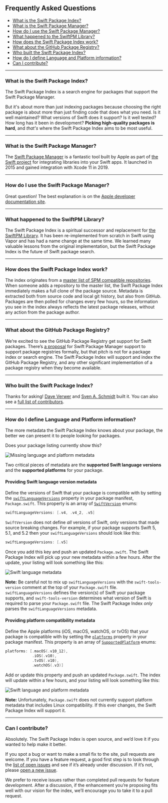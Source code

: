 ## Frequently Asked Questions

* [What is the Swift Package Index?](#what-is-the-spi)
* [What is the Swift Package Manager?](#what-is-the-spm)
* [How do I use the Swift Package Manager?](#how-do-i-use-the-spm)
* [What happened to the SwiftPM Library?](#swiftpm-library)
* [How does the Swift Package Index work?](#how-does-it-work)
* [What about the GitHub Package Registry?](#package-registry)
* [Who built the Swift Package Index?](#creators)
* [How do I define Language and Platform information?](#language-and-platforms)
* [Can I contribute?](#contributing)

---

<h3 id="what-is-the-spi">What is the Swift Package Index?</h3>

The Swift Package Index is a search engine for packages that support the Swift Package Manager.

But it's about more than just indexing packages because choosing the right package is about more than just finding code that does what you need. Is it well maintained? What versions of Swift does it support? Is it well tested? How long has it been in development? **Picking high-quality packages is hard**, and *that's* where the Swift Package Index aims to be most useful.

---

<h3 id="what-is-the-spm">What is the Swift Package Manager?</h3>

The [Swift Package Manager](https://swift.org/package-manager/) is a fantastic tool built by Apple as part of [the Swift project](https://swift.org) for integrating libraries into your Swift apps. It launched in 2015 and gained integration with Xcode 11 in 2019.

---

<h3 id="how-do-i-use-the-spm">How do I use the Swift Package Manager?</h3>

Great question! The best explanation is on the [Apple developer documentation site](https://developer.apple.com/documentation/xcode/adding_package_dependencies_to_your_app).

---

<h3 id="swiftpm-library">What happened to the SwiftPM Library?</h3>

The Swift Package Index is a spiritual successor and replacement for [the SwiftPM Library](/images/swiftpm-library.png). It has been re-implemented from scratch in Swift using Vapor and has had a name change at the same time. We learned many valuable lessons from the original implementation, but the Swift Package Index is the future of Swift package search.

---

<h3 id="how-does-it-work">How does the Swift Package Index work?</h3>

The index originates from a [master list of SPM compatible repositories](https://github.com/daveverwer/SwiftPMLibrary/blob/master/packages.json). When someone adds a repository to the master list, the Swift Package Index immediately makes a full clone of the package source. Metadata is extracted both from source code and local git history, but also from GitHub. Packages are then polled for changes every few hours, so the information you see in the index always reflects the latest package releases, without any action from the package author.

---

<h3 id="package-registry">What about the GitHub Package Registry?</h3>

We’re excited to see the GitHub Package Registry get support for Swift packages. There’s [a proposal](https://forums.swift.org/t/swift-package-registry-service/37219) for Swift Package Manager support to support package registries formally, but that pitch is not for a package index or search engine. The Swift Package Index will support and index the GitHub Package Registry, and any other significant implementation of a package registry when they become available.

---

<h3 id="creators">Who built the Swift Package Index?</h3>

Thanks for asking! [Dave Verwer](https://daveverwer.com) and [Sven A. Schmidt](https://finestructure.co/) built it. You can also see a [full list of contributors](https://github.com/SwiftPackageIndex/SwiftPackageIndex-Server/graphs/contributors).

---

<h3 id="language-and-platforms">How do I define Language and Platform information?</h3>

The more metadata the Swift Package Index knows about your package, the better we can present it to people looking for packages.

Does your package listing currently show this?

![Missing language and platform metadata](/images/language-and-platforms-no-metadata.png)

Two critical pieces of metadata are the **supported Swift language versions** and the **supported platforms** for your package.

#### Providing Swift language version metadata

Define the versions of Swift that your package is compatible with by setting the [`swiftLanguageVersions`](https://developer.apple.com/documentation/swift_packages/package/3197887-swiftlanguageversions) property in your package manifest, `Package.swift`. This property is an array of [`SwiftVersion`](https://developer.apple.com/documentation/swift_packages/swiftversion) enums:

```swift
swiftLanguageVersions: [.v4, .v4_2, .v5]
```

`SwiftVersion` does not define *all* versions of Swift, only versions that made source breaking changes. For example, if your package supports Swift 5, 5.1, and 5.2 then your `swiftLanguageVersions` should look like this:

```swift
swiftLanguageVersions: [.v5]
```

Once you add this key and push an updated `Package.swift`. The Swift Package Index will pick up your new metadata within a few hours. After the update, your listing will look something like this:

![Swift language metadata](/images/language-and-platforms-language-only.png)

**Note:** Be careful not to mix up `swiftLanguageVersions` with the `swift-tools-version` comment at the top of your `Package.swift` file. `swiftLanguageVersions` defines the version(s) of Swift your package supports, and `swift-tools-version` determines what version of Swift is required to parse your `Package.swift` file. The Swift Package Index *only* parses the `swiftLanguageVersions` metadata.

#### Providing platform compatibility metadata

Define the Apple platforms (iOS, macOS, watchOS, or tvOS) that your package is compatible with by setting the [`platforms`](https://developer.apple.com/documentation/swift_packages/package/3197886-platforms) property in your package manifest. This property is an array of [`SupportedPlatform`](https://developer.apple.com/documentation/swift_packages/supportedplatform) enums:

```swift
platforms: [.macOS(.v10_12),
            .iOS(.v10),
            .tvOS(.v10),
            .watchOS(.v3)]
```

Add or update this property and push an updated `Package.swift`.  The index will update within a few hours, and your listing will look something like this:

![Swift language and platform metadata](/images/language-and-platforms-full-metadata.png)

**Note:** Unfortunately, `Package.swift` does not currently support platform metadata that includes Linux compatibility. If this ever changes, the Swift Package Index will support it.

---

<h3 id="contributing">Can I contribute?</h3>

Absolutely. The Swift Package Index is open source, and we’d love it if you wanted to help make it better.

If you spot a bug or want to make a small fix to the site, pull requests are welcome. If you have a feature request, a good first step is to look through the [list of open issues](https://github.com/SwiftPackageIndex/SwiftPackageIndex-Server/issues) and see if it’s already under discussion. If it’s not, please [open a new issue](https://github.com/SwiftPackageIndex/SwiftPackageIndex-Server/issues/new/choose).

We prefer to receive issues rather than completed pull requests for feature development. After a discussion, if the enhancement you’re proposing fits well with our vision for the index, we’ll encourage you to take it to a pull request.
